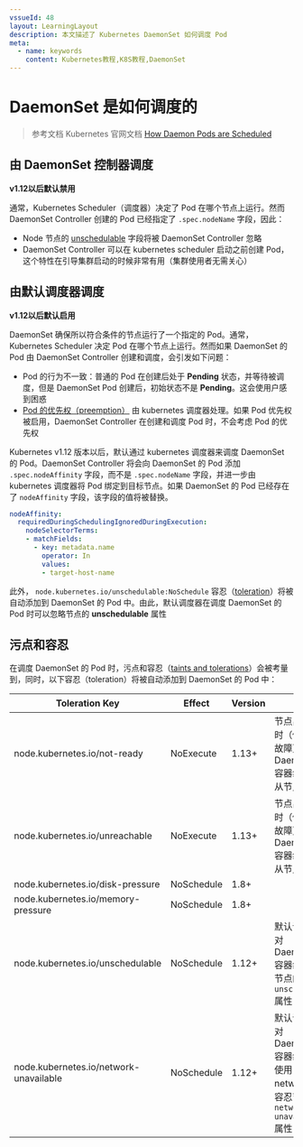 ```yaml
---
vssueId: 48
layout: LearningLayout
description: 本文描述了 Kubernetes DaemonSet 如何调度 Pod
meta:
  - name: keywords
    content: Kubernetes教程,K8S教程,DaemonSet
---
```


# DaemonSet 是如何调度的

> 参考文档 Kubernetes 官网文档 [How Daemon Pods are Scheduled](https://kubernetes.io/docs/concepts/workloads/controllers/daemonset/#how-daemon-pods-are-scheduled)

## 由 DaemonSet 控制器调度

**v1.12以后默认禁用**

通常，Kubernetes Scheduler（调度器）决定了 Pod 在哪个节点上运行。然而 DaemonSet Controller 创建的 Pod 已经指定了 `.spec.nodeName` 字段，因此：
* Node 节点的 [unschedulable](https://kubernetes.io/docs/concepts/architecture/nodes/#manual-node-administration) 字段将被 DaemonSet Controller 忽略
* DaemonSet Controller 可以在 kubernetes scheduler 启动之前创建 Pod，这个特性在引导集群启动的时候非常有用（集群使用者无需关心）

## 由默认调度器调度

**v1.12以后默认启用**

DaemonSet 确保所以符合条件的节点运行了一个指定的 Pod。通常，Kubernetes Scheduler 决定 Pod 在哪个节点上运行。然而如果 DaemonSet 的 Pod 由 DaemonSet Controller 创建和调度，会引发如下问题：

* Pod 的行为不一致：普通的 Pod 在创建后处于 **Pending** 状态，并等待被调度，但是 DaemonSet Pod 创建后，初始状态不是 **Pending**。这会使用户感到困惑
* [Pod 的优先权（preemption）](https://kubernetes.io/docs/concepts/configuration/pod-priority-preemption/) 由 kubernetes 调度器处理。如果 Pod 优先权被启用，DaemonSet Controller 在创建和调度 Pod 时，不会考虑 Pod 的优先权

Kubernetes v1.12 版本以后，默认通过 kubernetes 调度器来调度 DaemonSet 的 Pod。DaemonSet Controller 将会向 DaemonSet 的 Pod 添加 `.spec.nodeAffinity` 字段，而不是 `.spec.nodeName` 字段，并进一步由 kubernetes 调度器将 Pod 绑定到目标节点。如果 DaemonSet 的 Pod 已经存在了 `nodeAffinity` 字段，该字段的值将被替换。

``` yaml
nodeAffinity:
  requiredDuringSchedulingIgnoredDuringExecution:
    nodeSelectorTerms:
    - matchFields:
      - key: metadata.name
        operator: In
        values:
        - target-host-name
```

此外， `node.kubernetes.io/unschedulable:NoSchedule` 容忍（[toleration](/learning/k8s-intermediate/config/taints-toleration/)）将被自动添加到 DaemonSet 的 Pod 中。由此，默认调度器在调度 DaemonSet 的 Pod 时可以忽略节点的 **unschedulable** 属性

## 污点和容忍

在调度 DaemonSet 的 Pod 时，污点和容忍（[taints and tolerations](/learning/k8s-intermediate/config/taints-toleration/)）会被考量到，同时，以下容忍（toleration）将被自动添加到 DaemonSet 的 Pod 中：

| Toleration Key                         | Effect     | Version | 描述                                                         |
| -------------------------------------- | ---------- | ------- | ------------------------------------------------------------ |
| node.kubernetes.io/not-ready           | NoExecute  | 1.13+   | 节点出现问题时（例如网络故障），DaemonSet 容器组将不会从节点上驱逐 |
| node.kubernetes.io/unreachable         | NoExecute  | 1.13+   | 节点出现问题时（例如网络故障），DaemonSet 容器组将不会从节点上驱逐 |
| node.kubernetes.io/disk-pressure       | NoSchedule | 1.8+    |                                                              |
| node.kubernetes.io/memory-pressure     | NoSchedule | 1.8+    |                                                              |
| node.kubernetes.io/unschedulable       | NoSchedule | 1.12+   | 默认调度器针对 DaemonSet 容器组，容忍节点的 `unschedulable `属性 |
| node.kubernetes.io/network-unavailable | NoSchedule | 1.12+   | 默认调度器针对 DaemonSet 容器组，在其使用 host network 时，容忍节点的 `network-unavailable` 属性 |
